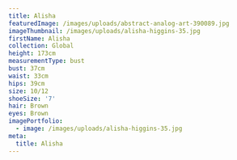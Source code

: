```yaml
---
title: Alisha
featuredImage: /images/uploads/abstract-analog-art-390089.jpg
imageThumbnail: /images/uploads/alisha-higgins-35.jpg
firstName: Alisha
collection: Global
height: 173cm
measurementType: bust
bust: 37cm
waist: 33cm
hips: 39cm
size: 10/12
shoeSize: '7'
hair: Brown
eyes: Brown
imagePortfolio:
  - image: /images/uploads/alisha-higgins-35.jpg
meta:
  title: Alisha
---
```


